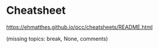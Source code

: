# Cheatsheet

https://ehmatthes.github.io/pcc/cheatsheets/README.html

(missing topics: break, None, comments)
